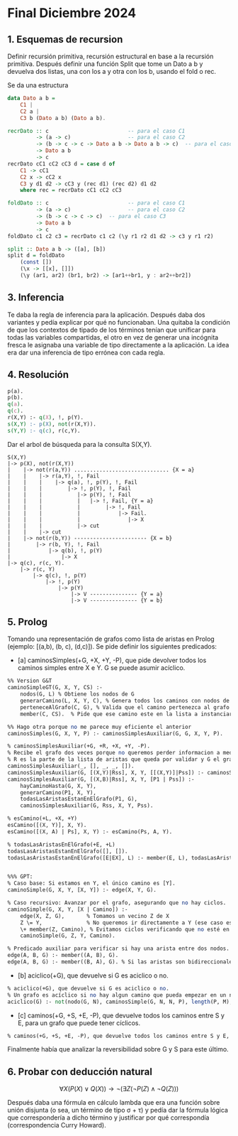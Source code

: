 # Final Diciembre 2024

## 1. Esquemas de recursion

Definir recursión primitiva, recursión estructural en base a la recursión primitiva.
Después definir una función Split que tome un Dato a b y devuelva dos listas, una con los a y otra con los b, usando el fold o rec.

Se da una estructura 
~~~hs
data Dato a b = 
    C1 |                    
    C2 a |                  
    C3 b (Dato a b) (Dato a b). 

recrDato :: c                         -- para el caso C1
         -> (a -> c)                  -- para el caso C2
         -> (b -> c -> c -> Dato a b -> Dato a b -> c)  -- para el caso C3
         -> Dato a b 
         -> c
recrDato cC1 cC2 cC3 d = case d of 
    C1 -> cC1
    C2 x -> cC2 x
    C3 y d1 d2 -> cC3 y (rec d1) (rec d2) d1 d2
    where rec = recrDato cC1 cC2 cC3

foldDato :: c                         -- para el caso C1
         -> (a -> c)                  -- para el caso C2
         -> (b -> c -> c -> c)  -- para el caso C3
         -> Dato a b 
         -> c
foldDato c1 c2 c3 = recrDato c1 c2 (\y r1 r2 d1 d2 -> c3 y r1 r2) 

split :: Dato a b -> ([a], [b])
split d = foldDato 
    (const [])
    (\x -> [[x], []])
    (\y (ar1, ar2) (br1, br2) -> [ar1++br1, y : ar2++br2])
~~~

## 3. Inferencia

Te daba la regla de inferencia para la aplicación. Después daba dos variantes y pedía explicar por qué no funcionaban. Una quitaba la condición de que los contextos de tipado de los términos tenían que unificar para todas las variables compartidas, el otro en vez de generar una incógnita fresca le asignaba una variable de tipo directamente a la aplicación. La idea era dar una inferencia de tipo errónea con cada regla.

## 4. Resolución
~~~pl
p(a).
p(b).
q(a).
q(c).
r(X,Y) :- q(X), !, p(Y).
s(X,Y) :- p(X), not(r(X,Y)).
s(Y,Y) :- q(c), r(c,Y).
~~~

Dar el arbol de búsqueda para la consulta S(X,Y).

~~~
S(X,Y)
|-> p(X), not(r(X,Y))
|    |-> not(r(a,Y)) .............................. {X = a}
|    |    |-> r(a,Y), !, Fail
|    |    |    |-> q(a), !, p(Y), !, Fail
|    |    |        |-> !, p(Y), !, Fail
|    |    |           |-> p(Y), !, Fail
|    |    |           |   |-> !, Fail, {Y = a}
|    |    |           |        |-> !, Fail
|    |    |           |            |-> Fail.
|    |    |           |               |-> X
|    |    |           |-> cut
|    |    |-> cut
|    |-> not(r(b,Y)) ----------------------- {X = b}
|        |-> r(b, Y), !, Fail
|            |-> q(b), !, p(Y)
|                |-> X
|-> q(c), r(c, Y).
    |-> r(c, Y)
        |-> q(c), !, p(Y)
            |-> !, p(Y)
                |-> p(Y)
                    |-> V --------------- {Y = a}
                    |-> V --------------- {Y = b}
~~~

## 5. Prolog
Tomando una representación de grafos como lista de aristas en Prolog (ejemplo: [(a,b), (b, c), (d,c)]). Se pide definir los siguientes predicados:
- [a] caminosSimples(+G, +X, +Y, -P), que pide devolver todos los caminos simples entre X e Y. G se puede asumir acíclico.
~~~pl
%% Version G&T
caminoSimpleGT(G, X, Y, CS) :- 
    nodos(G, L) % Obtiene los nodos de G
    generarCamino(L, X, Y, C), % Genera todos los caminos con nodos de L que van de X a Y 
    perteneceAlGrafo(C, G), % Valida que el camino pertenezca al grafo 
    member(C, CS).  % Pide que ese camino este en la lista a instanciar

%% Hago otra porque no me parece muy eficiente el anterior
caminosSimples(G, X, Y, P) :- caminosSimplesAuxiliar(G, G, X, Y, P). 

% caminosSimplesAuxiliar(+G, +R, +X, +Y, -P). 
% Recibe el grafo dos veces porque no queremos perder informacion a medida que recorremos le grafo
% R es la parte de la lista de aristas que queda por validar y G el grafo completo
caminosSimplesAuxiliar(_, [], _, _, []).
caminosSimplesAuxiliar(G, [(X,Y)|Rss], X, Y, [[(X,Y)]|Pss]) :- caminosSimplesAuxiliar(G, Rss, X, Y, Pss).
caminosSimplesAuxiliar(G, [(X,B)|Rss], X, Y, [P1 | Pss]) :- 
    hayCaminoHasta(G, X, Y),
    generarCamino(P1, X, Y), 
    todasLasAristasEstanEnElGrafo(P1, G),
    caminosSimplesAuxiliar(G, Rss, X, Y, Pss).

% esCamino(+L, +X, +Y)
esCamino([(X, Y)], X, Y).
esCamino([(X, A) | Ps], X, Y) :- esCamino(Ps, A, Y).

% todasLasAristasEnElGrafo(+E, +L)
todasLasAristasEstanEnElGrafo([], []).
todasLasAristasEstanEnElGrafo([E|EX], L) :- member(E, L), todasLasAristasEstanEnElGrafo(EX, L).


%%% GPT:
% Caso base: Si estamos en Y, el único camino es [Y].
caminoSimple(G, X, Y, [X, Y]) :- edge(X, Y, G).

% Caso recursivo: Avanzar por el grafo, asegurando que no hay ciclos.
caminoSimple(G, X, Y, [X | Camino]) :-
    edge(X, Z, G),       % Tomamos un vecino Z de X
    Z \= Y,              % No queremos ir directamente a Y (ese caso está arriba)
    \+ member(Z, Camino), % Evitamos ciclos verificando que no esté en el camino previo
    caminoSimple(G, Z, Y, Camino).

% Predicado auxiliar para verificar si hay una arista entre dos nodos.
edge(A, B, G) :- member((A, B), G).
edge(A, B, G) :- member((B, A), G). % Si las aristas son bidireccionales

~~~

- [b] aciclico(+G), que devuelve si G es aciclico o no.
~~~pl
% aciclico(+G), que devuelve si G es aciclico o no.
% Un grafo es acíclico si no hay algun camino que pueda empezar en un nodo y termine en el mismo.
aciclico(G) :- not(nodo(G, N), caminosSimple(G, N, N, P), length(P, M), M > 0).
~~~

- [c] caminos(+G, +S, +E, -P), que devuelve todos los caminos entre S y E, para un grafo que puede tener cíclicos.

~~~pl
% caminos(+G, +S, +E, -P), que devuelve todos los caminos entre S y E, para un grafo que puede tener cíclicos.

~~~

Finalmente había que analizar la reversibilidad sobre G y S para este último.

## 6. Probar con deducción natural

$$∀X(P(X)∨Q(X)) → ¬(∃Z(¬P(Z)∧¬Q(Z)))$$

Después daba una fórmula en cálculo lambda que era una función sobre unión disjunta (o sea, un término de tipo σ + τ) y pedía dar la fórmula lógica que correspondería a dicho término y justificar por qué correspondía (correspondencia Curry Howard).